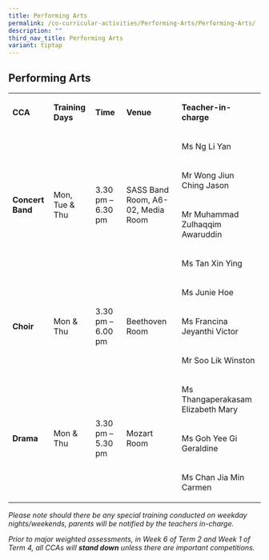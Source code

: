 ```yaml
---
title: Performing Arts
permalink: /co-curricular-activities/Performing-Arts/Performing-Arts/
description: ""
third_nav_title: Performing Arts
variant: tiptap
---
```

<h2>Performing Arts</h2>
<table style="minWidth: 125px">
<colgroup>
<col>
<col>
<col>
<col>
<col>
</colgroup>
<tbody>
<tr>
<td rowspan="1" colspan="1">
<p><strong>CCA</strong>
</p>
</td>
<td rowspan="1" colspan="1">
<p><strong>Training Days</strong>
</p>
</td>
<td rowspan="1" colspan="1">
<p><strong>Time</strong>
</p>
</td>
<td rowspan="1" colspan="1">
<p><strong>Venue</strong>
</p>
</td>
<td rowspan="1" colspan="1">
<p><strong>Teacher-in-charge</strong>
</p>
</td>
</tr>
<tr>
<td rowspan="4" colspan="1">
<p><strong>Concert Band</strong>
</p>
</td>
<td rowspan="4" colspan="1">
<p>Mon, Tue &amp; Thu</p>
</td>
<td rowspan="4" colspan="1">
<p>3.30 pm – 6.30 pm</p>
</td>
<td rowspan="4" colspan="1">
<p>SASS Band Room, A6-02, Media Room</p>
</td>
<td rowspan="1" colspan="1">
<p>Ms Ng Li Yan</p>
</td>
</tr>
<tr>
<td rowspan="1" colspan="1">
<p>Mr Wong Jiun Ching Jason</p>
</td>
</tr>
<tr>
<td rowspan="1" colspan="1">
<p>Mr Muhammad Zulhaqqim Awaruddin</p>
</td>
</tr>
<tr>
<td rowspan="1" colspan="1">
<p>Ms Tan Xin Ying</p>
</td>
</tr>
<tr>
<td rowspan="3" colspan="1">
<p><strong>Choir</strong>
</p>
</td>
<td rowspan="3" colspan="1">
<p>Mon &amp; Thu</p>
</td>
<td rowspan="3" colspan="1">
<p>3.30 pm – 6.00 pm</p>
</td>
<td rowspan="3" colspan="1">
<p>Beethoven Room</p>
</td>
<td rowspan="1" colspan="1">
<p>Ms Junie Hoe</p>
</td>
</tr>
<tr>
<td rowspan="1" colspan="1">
<p>Ms Francina Jeyanthi Victor</p>
</td>
</tr>
<tr>
<td rowspan="1" colspan="1">
<p>Mr Soo Lik Winston</p>
</td>
</tr>
<tr>
<td rowspan="3" colspan="1">
<p><strong>Drama</strong>
</p>
</td>
<td rowspan="3" colspan="1">
<p>Mon &amp; Thu</p>
</td>
<td rowspan="3" colspan="1">
<p>3.30 pm – 5.30 pm</p>
</td>
<td rowspan="3" colspan="1">
<p>Mozart Room</p>
</td>
<td rowspan="1" colspan="1">
<p>Ms Thangaperakasam Elizabeth Mary</p>
</td>
</tr>
<tr>
<td rowspan="1" colspan="1">
<p>Ms Goh Yee Gi Geraldine</p>
</td>
</tr>
<tr>
<td rowspan="1" colspan="1">
<p>Ms Chan Jia Min Carmen</p>
</td>
</tr>
</tbody>
</table>
<p><em>Please note should there be any special training conducted on weekday nights/weekends, parents will be notified by the teachers in-charge.</em>
</p>
<p><em>Prior to major weighted assessments, in Week 6 of Term 2 and Week 1 of Term 4, all CCAs will&nbsp;</em><strong><em>stand down</em></strong><em>&nbsp;unless there are important competitions.</em>
</p>